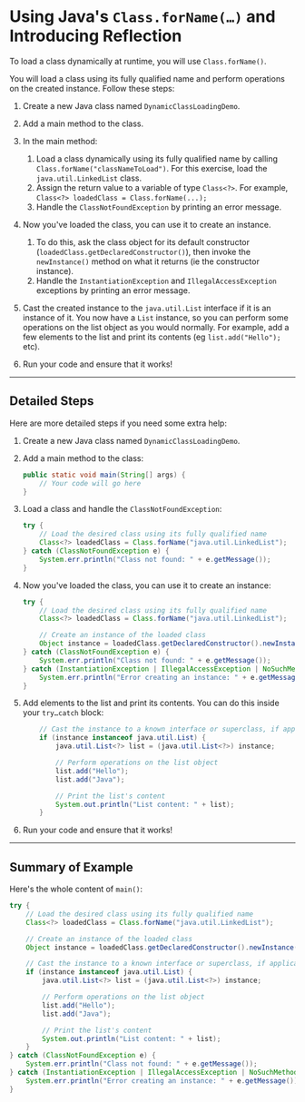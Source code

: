 # Using Java's `Class.forName(…)` and Introducing Reflection

To load a class dynamically at runtime, you will use `Class.forName()`.

You will load a class using its fully qualified name and perform operations on the created instance. Follow these steps:

1. Create a new Java class named `DynamicClassLoadingDemo`.

2. Add a main method to the class.

3. In the main method:

   1. Load a class dynamically using its fully qualified name by calling `Class.forName("classNameToLoad")`. For this exercise, load the `java.util.LinkedList` class.
   2. Assign the return value to a variable of type `Class<?>`. For example, `Class<?> loadedClass = Class.forName(...);`
   3. Handle the `ClassNotFoundException` by printing an error message.

4. Now you've loaded the class, you can use it to create an instance.

   1. To do this, ask the class object for its default constructor (`loadedClass.getDeclaredConstructor()`), then invoke the `newInstance()` method on what it returns (ie the constructor instance).
   2. Handle the `InstantiationException` and `IllegalAccessException` exceptions by printing an error message.

5. Cast the created instance to the `java.util.List` interface if it is an instance of it. You now have a `List` instance, so you can perform some operations on the list object as you would normally. For example, add a few elements to the list and print its contents (eg `list.add("Hello");` etc).

6. Run your code and ensure that it works!

---

## Detailed Steps

Here are more detailed steps if you need some extra help:

1. Create a new Java class named `DynamicClassLoadingDemo`.

2. Add a main method to the class:

   ```java
   public static void main(String[] args) {
       // Your code will go here
   }
   ```

3. Load a class and handle the `ClassNotFoundException`:

   ```java
   try {
       // Load the desired class using its fully qualified name
       Class<?> loadedClass = Class.forName("java.util.LinkedList");
   } catch (ClassNotFoundException e) {
       System.err.println("Class not found: " + e.getMessage());
   }
   ```

4. Now you've loaded the class, you can use it to create an instance:

   ```java
   try {
       // Load the desired class using its fully qualified name
       Class<?> loadedClass = Class.forName("java.util.LinkedList");

       // Create an instance of the loaded class
       Object instance = loadedClass.getDeclaredConstructor().newInstance();
   } catch (ClassNotFoundException e) {
       System.err.println("Class not found: " + e.getMessage());
   } catch (InstantiationException | IllegalAccessException | NoSuchMethodException | InvocationTargetException e) {
       System.err.println("Error creating an instance: " + e.getMessage());
   }
   ```

5. Add elements to the list and print its contents. You can do this inside your `try…catch` block:

   ```java
       // Cast the instance to a known interface or superclass, if applicable
       if (instance instanceof java.util.List) {
           java.util.List<?> list = (java.util.List<?>) instance;

           // Perform operations on the list object
           list.add("Hello");
           list.add("Java");

           // Print the list's content
           System.out.println("List content: " + list);
       }
   ```

6. Run your code and ensure that it works!

---

## Summary of Example

Here's the whole content of `main()`:

```java
try {
    // Load the desired class using its fully qualified name
    Class<?> loadedClass = Class.forName("java.util.LinkedList");

    // Create an instance of the loaded class
    Object instance = loadedClass.getDeclaredConstructor().newInstance();

    // Cast the instance to a known interface or superclass, if applicable
    if (instance instanceof java.util.List) {
        java.util.List<?> list = (java.util.List<?>) instance;

        // Perform operations on the list object
        list.add("Hello");
        list.add("Java");

        // Print the list's content
        System.out.println("List content: " + list);
    }
} catch (ClassNotFoundException e) {
    System.err.println("Class not found: " + e.getMessage());
} catch (InstantiationException | IllegalAccessException | NoSuchMethodException | InvocationTargetException e) {
    System.err.println("Error creating an instance: " + e.getMessage());
}
```
